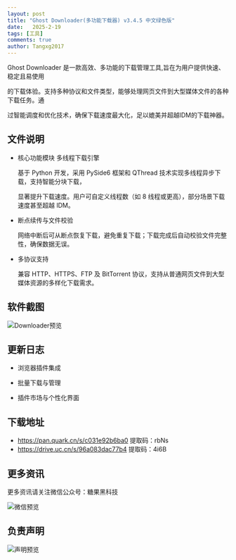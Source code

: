 ```yaml
---
layout: post
title: "Ghost Downloader(多功能下载器) v3.4.5 中文绿色版"
date:   2025-2-19
tags: [工具]
comments: true
author: Tangxg2017
---
```


Ghost Downloader 是一款高效、多功能的下载管理工具,旨在为用户提供快速、稳定且易使用

的下载体验。支持多种协议和文件类型，能够处理网页文件到大型媒体文件的各种下载任务。通

过智能调度和优化技术，确保下载速度最大化，足以媲美并超越IDM的下载神器。

<!-- more -->

## 文件说明

- 核心功能模块 多线程下载引擎
  
  基于 Python 开发，采用 PySide6 框架和 QThread 技术实现多线程异步下载，支持智能分块下载，

  显著提升下载速度。用户可自定义线程数（如 8 线程或更高），部分场景下载速度甚至超越 IDM。

- 断点续传与文件校验
  
  网络中断后可从断点恢复下载，避免重复下载；下载完成后自动校验文件完整性，确保数据无误。

- 多协议支持
  
  兼容 HTTP、HTTPS、FTP 及 BitTorrent 协议，支持从普通网页文件到大型媒体资源的多样化下载需求。
  
## 软件截图

![Downloader预览](https://tangxg2017.github.io/images/Ghost-Downloader-25-02-19.png)

## 更新日志

- 浏览器插件集成

- 批量下载与管理

- 插件市场与个性化界面

## 下载地址

- https://pan.quark.cn/s/c031e92b6ba0 提取码：rbNs
- https://drive.uc.cn/s/96a083dac77b4 提取码：4i6B

## 更多资讯

更多资讯请关注微信公众号：糖果黑科技

![微信预览](https://tangxg2017.github.io/images/wechat.png)

## 负责声明

![声明预览](https://tangxg2017.github.io/images/shengming.png)

